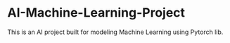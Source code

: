 # AI-Machine-Learning-Project
This is an AI project built for modeling Machine Learning using Pytorch lib.
